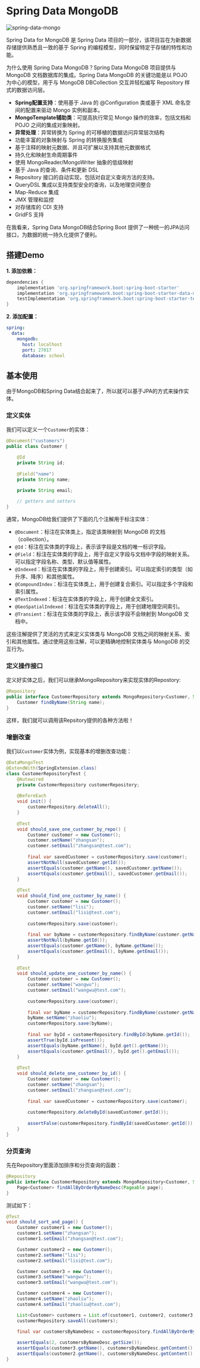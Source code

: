 # Spring Data MongoDB

![spring-data-mongo](../images/spring-data-mongo.png)

Spring Data for MongoDB 是 Spring Data 项目的一部分，该项目旨在为新数据存储提供熟悉且一致的基于 Spring 的编程模型，同时保留特定于存储的特性和功能。

为什么使用 Spring Data MongoDB？Spring Data MongoDB 项目提供与 MongoDB 文档数据库的集成。Spring Data MongoDB 的关键功能是以 POJO 为中心的模型，用于与 MongoDB DBCollection 交互并轻松编写 Repository 样式的数据访问层。

* **Spring配置支持**：使用基于 Java 的 @Configuration 类或基于 XML 命名空间的配置来驱动 Mongo 实例和副本。
* **MongoTemplate辅助类**：可提高执行常见 Mongo 操作的效率，包括文档和 POJO 之间的集成对象映射。
* **异常处理**：异常转换为 Spring 的可移植的数据访问异常层次结构
* 功能丰富的对象映射与 Spring 的转换服务集成
* 基于注释的映射元数据、并且可扩展以支持其他元数据格式
* 持久化和映射生命周期事件
* 使用 MongoReader/MongoWriter 抽象的低级映射
* 基于 Java 的查询、条件和更新 DSL
* Repository 接口的自动实现，包括对自定义查询方法的支持。
* QueryDSL 集成以支持类型安全的查询，以及地理空间整合
* Map-Reduce 集成
* JMX 管理和监控
* 对存储库的 CDI 支持
* GridFS 支持

在我看来，Spring Data MongoDB结合Spring Boot 提供了一种统一的JPA访问接口，为数据的统一持久化提供了便利。

## 搭建Demo

**1. 添加依赖：**
```gradle
dependencies {
	implementation 'org.springframework.boot:spring-boot-starter'
	implementation 'org.springframework.boot:spring-boot-starter-data-mongodb'
	testImplementation 'org.springframework.boot:spring-boot-starter-test'
}
```

**2. 添加配置：**
```yml
spring:
  data:
    mongodb:
      host: localhost
      port: 27017
      database: school
```

## 基本使用

由于MongoDB和Spring Data结合起来了，所以就可以基于JPA的方式来操作实体。

### 定义实体

我们可以定义一个`Customer`的实体：
```java
@Document("customers")
public class Customer {

    @Id
    private String id;
    
    @Field("name")
    private String name;
    
    private String email;

    // getters and setters
}
```

通常，MongoDB给我们提供了下面的几个注解用于标注实体：
* `@Document`：标注在实体类上，指定该类映射到 MongoDB 的文档（collection）。
* `@Id`：标注在实体类的字段上，表示该字段是文档的唯一标识字段。
* `@Field`：标注在实体类的字段上，用于自定义字段与文档中字段的映射关系。可以指定字段名称、类型、默认值等属性。
* `@Indexed`：标注在实体类的字段上，用于创建索引。可以指定索引的类型（如升序、降序）和其他属性。
* `@CompoundIndex`：标注在实体类上，用于创建复合索引。可以指定多个字段和索引属性。
* `@TextIndexed`：标注在实体类的字段上，用于创建全文索引。
* `@GeoSpatialIndexed`：标注在实体类的字段上，用于创建地理空间索引。
* `@Transient`：标注在实体类的字段上，表示该字段不会映射到 MongoDB 文档中。

这些注解提供了灵活的方式来定义实体类与 MongoDB 文档之间的映射关系、索引和其他属性。通过使用这些注解，可以更精确地控制实体类与 MongoDB 的交互行为。


### 定义操作接口

定义好实体之后，我们可以继承MongoRepository来实现实体的Repostory:

```java
@Repository
public interface CustomerRepository extends MongoRepository<Customer, String> {
    Customer findByName(String name);
}
```

这样，我们就可以调用该Repsitory提供的各种方法啦！

### 增删改查

我们以`Customer`实体为例，实现基本的增删改查功能：

```java
@DataMongoTest
@ExtendWith(SpringExtension.class)
class CustomerRepositoryTest {
    @Autowired
    private CustomerRepository customerRepository;
    
    @BeforeEach
    void init() {
        customerRepository.deleteAll();
    }
    
    @Test
    void should_save_one_customer_by_repo() {
        Customer customer = new Customer();
        customer.setName("zhangsan");
        customer.setEmail("zhangsan@test.com");
    
        final var savedCustomer = customerRepository.save(customer);
        assertNotNull(savedCustomer.getId());
        assertEquals(customer.getName(), savedCustomer.getName());
        assertEquals(customer.getEmail(), savedCustomer.getEmail());
    }
    
    @Test
    void should_find_one_customer_by_name() {
        Customer customer = new Customer();
        customer.setName("lisi");
        customer.setEmail("lisi@test.com");
    
        customerRepository.save(customer);
    
        final var byName = customerRepository.findByName(customer.getName());
        assertNotNull(byName.getId());
        assertEquals(customer.getName(), byName.getName());
        assertEquals(customer.getEmail(), byName.getEmail());
    }
    
    @Test
    void should_update_one_customer_by_name() {
        Customer customer = new Customer();
        customer.setName("wangwu");
        customer.setEmail("wangwu@test.com");
        
        customerRepository.save(customer);
        
        final var byName = customerRepository.findByName(customer.getName());
        byName.setName("zhaoliu");
        customerRepository.save(byName);
    
        final var byId = customerRepository.findById(byName.getId());
        assertTrue(byId.isPresent());
        assertEquals(byName.getName(), byId.get().getName());
        assertEquals(customer.getEmail(), byId.get().getEmail());
    }
    
    @Test
    void should_delete_one_customer_by_id() {
        Customer customer = new Customer();
        customer.setName("zhangsan");
        customer.setEmail("zhangsan@test.com");
    
        final var savedCustomer = customerRepository.save(customer);
        
        customerRepository.deleteById(savedCustomer.getId());
        
        assertFalse(customerRepository.findById(savedCustomer.getId()).isPresent());
    }
}
```

### 分页查询

先在Repository里面添加排序和分页查询的函数：
```java
@Repository
public interface CustomerRepository extends MongoRepository<Customer, String> {
    Page<Customer> findAllByOrderByNameDesc(Pageable page);
}
```

测试如下：
```java
@Test
void should_sort_and_page() {
    Customer customer1 = new Customer();
    customer1.setName("zhangsan");
    customer1.setEmail("zhangsan@test.com");

    Customer customer2 = new Customer();
    customer2.setName("lisi");
    customer2.setEmail("lisi@test.com");

    Customer customer3 = new Customer();
    customer3.setName("wangwu");
    customer3.setEmail("wangwu@test.com");

    Customer customer4 = new Customer();
    customer4.setName("zhaoliu");
    customer4.setEmail("zhaoliu@test.com");

    List<Customer> customers = List.of(customer1, customer2, customer3, customer4);
    customerRepository.saveAll(customers);

    final var customersByNameDesc = customerRepository.findAllByOrderByNameDesc(PageRequest.of(1, 2));
    
    assertEquals(2, customersByNameDesc.getSize());
    assertEquals(customer3.getName(), customersByNameDesc.getContent().get(0).getName());
    assertEquals(customer2.getName(), customersByNameDesc.getContent().get(1).getName());
}
```